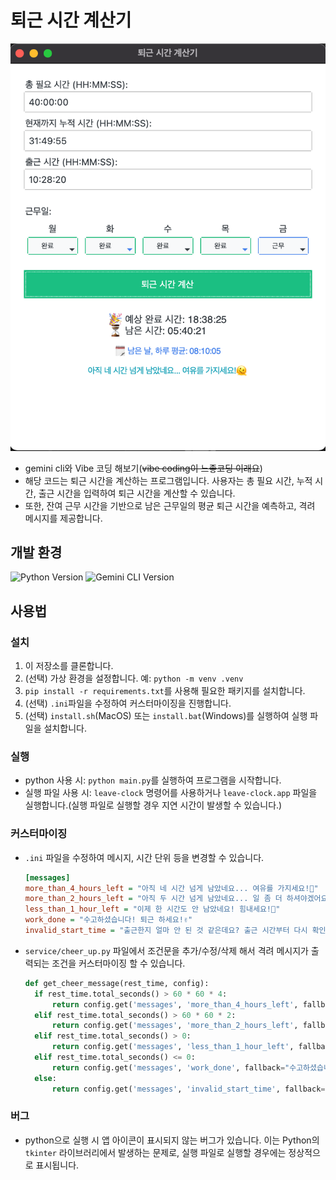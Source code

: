 # 퇴근 시간 계산기

<img src="app.png" alt="Leave Clock App">

- gemini cli와 Vibe 코딩 해보기(~~vibe coding이 느좋코딩 이래요~~)
- 해당 코드는 퇴근 시간을 계산하는 프로그램입니다. 사용자는 총 필요 시간, 누적 시간, 출근 시간을 입력하여 퇴근 시간을 계산할 수 있습니다.
- 또한, 잔여 근무 시간을 기반으로 남은 근무일의 평균 퇴근 시간을 예측하고, 격려 메시지를 제공합니다.

## 개발 환경

<img src="https://img.shields.io/badge/Python-3.13-blue.svg" alt="Python Version">
<img src="https://img.shields.io/badge/Gemini-CLI-blue.svg" alt="Gemini CLI Version">

## 사용법

### 설치

1. 이 저장소를 클론합니다.
2. (선택) 가상 환경을 설정합니다. 예: `python -m venv .venv`
3. `pip install -r requirements.txt`를 사용해 필요한 패키지를 설치합니다.
4. (선택) `.ini`파일을 수정하여 커스터마이징을 진행합니다.
5. (선택) `install.sh`(MacOS) 또는 `install.bat`(Windows)를 실행하여 실행 파일을 설치합니다.

### 실행

- python 사용 시: `python main.py`를 실행하여 프로그램을 시작합니다.
- 실행 파일 사용 시: `leave-clock` 명령어를 사용하거나 `leave-clock.app` 파일을 실행합니다.(실행 파일로 실행할 경우 지연 시간이 발생할 수 있습니다.)

### 커스터마이징

- `.ini` 파일을 수정하여 메시지, 시간 단위 등을 변경할 수 있습니다.
  ```ini
  [messages]
  more_than_4_hours_left = "아직 네 시간 넘게 남았네요... 여유를 가지세요!🫠"
  more_than_2_hours_left = "아직 두 시간 넘게 남았네요... 일 좀 더 하셔야겠어요!🥹"
  less_than_1_hour_left = "이제 한 시간도 안 남았네요! 힘내세요!🏃"
  work_done = "수고하셨습니다! 퇴근 하세요!✌️"
  invalid_start_time = "출근한지 얼마 안 된 것 같은데요? 출근 시간부터 다시 확인해 주세요!😅"
  ```
- `service/cheer_up.py` 파일에서 조건문을 추가/수정/삭제 해서 격려 메시지가 출력되는 조건을 커스터마이징 할 수 있습니다.
  ```python
  def get_cheer_message(rest_time, config):
    if rest_time.total_seconds() > 60 * 60 * 4:
        return config.get('messages', 'more_than_4_hours_left', fallback="아직 네 시간 넘게 남았네요... 여유를 가지세요!🫠")
    elif rest_time.total_seconds() > 60 * 60 * 2:
        return config.get('messages', 'more_than_2_hours_left', fallback="아직 두 시간 넘게 남았네요... 일 좀 더 하셔야겠어요!🥹")
    elif rest_time.total_seconds() > 0:
        return config.get('messages', 'less_than_1_hour_left', fallback="이제 한 시간도 안 남았네요! 힘내세요!🏃")
    elif rest_time.total_seconds() <= 0:
        return config.get('messages', 'work_done', fallback="수고하셨습니다! 퇴근 하세요!✌️")
    else:
        return config.get('messages', 'invalid_start_time', fallback="출근한지 얼마 안 된 것 같은데요? 출근 시간부터 다시 확인해 주세요!😅")
  ```

### 버그

- python으로 실행 시 앱 아이콘이 표시되지 않는 버그가 있습니다. 이는 Python의 `tkinter` 라이브러리에서 발생하는 문제로, 실행 파일로 실행할 경우에는 정상적으로 표시됩니다.
